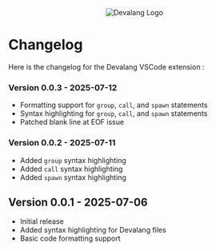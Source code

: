<div align="center">
    <img src="https://firebasestorage.googleapis.com/v0/b/devaloop-labs.firebasestorage.app/o/devalang-teal-logo.png?alt=media&token=55a9b324-01ce-4386-b16d-62d8866b15a8" alt="Devalang Logo">
</div>

# Changelog

Here is the changelog for the Devalang VSCode extension :

### Version 0.0.3 - 2025-07-12

- Formatting support for `group`, `call`, and `spawn` statements
- Syntax highlighting for `group`, `call`, and `spawn` statements
- Patched blank line at EOF issue

### Version 0.0.2 - 2025-07-11

- Added `group` syntax highlighting
- Added `call` syntax highlighting
- Added `spawn` syntax highlighting

## Version 0.0.1 - 2025-07-06

- Initial release
- Added syntax highlighting for Devalang files
- Basic code formatting support